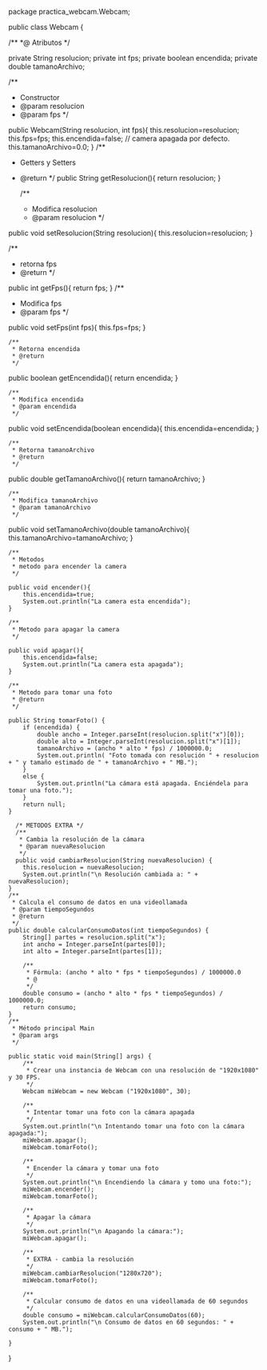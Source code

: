 package practica_webcam.Webcam;

public class Webcam {

 /**
     *@ Atributos
     */

private String resolucion;
private int fps;
private boolean encendida;
private double tamanoArchivo;

/**
 * Constructor
 * @param resolucion
 * @param fps
 */

public Webcam(String resolucion, int fps){
    this.resolucion=resolucion;
    this.fps=fps;
    this.encendida=false; // camera apagada por defecto.
    this.tamanoArchivo=0.0;
    }
/**
 * Getters y Setters
 * @return
 */
public String getResolucion(){
    return resolucion;
    }

    /**
     * Modifica resolucion
     * @param resolucion
    */

public void setResolucion(String resolucion){
    this.resolucion=resolucion;
    }

/**
 *  retorna fps
 * @return
 */

public int getFps(){
    return fps;
    }
/**
 * Modifica fps
 * @param fps
 */

public void setFps(int fps){
    this.fps=fps;
    }

    /**
     * Retorna encendida
     * @return
     */

public boolean getEncendida(){
    return encendida;
    }

    /**
     * Modifica encendida
     * @param encendida
     */
public void setEncendida(boolean encendida){
    this.encendida=encendida;
    }

    /**
     * Retorna tamanoArchivo
     * @return
     */

public double getTamanoArchivo(){
    return tamanoArchivo;
    }

    /**
     * Modifica tamanoArchivo
     * @param tamanoArchivo
     */
public void setTamanoArchivo(double tamanoArchivo){
    this.tamanoArchivo=tamanoArchivo;
    }

    /**
     * Metodos
     * metodo para encender la camera
     */

    public void encender(){
        this.encendida=true;
        System.out.println("La camera esta encendida");
    }

    /**
     * Metodo para apagar la camera
     */

    public void apagar(){
        this.encendida=false;
        System.out.println("La camera esta apagada");
    }

    /**
     * Metodo para tomar una foto
     * @return
     */

    public String tomarFoto() {
        if (encendida) {
            double ancho = Integer.parseInt(resolucion.split("x")[0]);
            double alto = Integer.parseInt(resolucion.split("x")[1]);
            tamanoArchivo = (ancho * alto * fps) / 1000000.0;
            System.out.println( "Foto tomada con resolución " + resolucion + " y tamaño estimado de " + tamanoArchivo + " MB.");
        }
        else {
            System.out.println("La cámara está apagada. Enciéndela para tomar una foto.");
        }
        return null;
    }

      /* METODOS EXTRA */
      /**
       * Cambia la resolución de la cámara
       * @param nuevaResolucion
       */
      public void cambiarResolucion(String nuevaResolucion) {
        this.resolucion = nuevaResolucion;
        System.out.println("\n Resolución cambiada a: " + nuevaResolucion);
    }
    /**
     * Calcula el consumo de datos en una videollamada
     * @param tiempoSegundos
     * @return
     */
    public double calcularConsumoDatos(int tiempoSegundos) {
        String[] partes = resolucion.split("x");
        int ancho = Integer.parseInt(partes[0]);
        int alto = Integer.parseInt(partes[1]);

        /**
         * Fórmula: (ancho * alto * fps * tiempoSegundos) / 1000000.0
         * @
         */
        double consumo = (ancho * alto * fps * tiempoSegundos) / 1000000.0;
        return consumo;
    }
    /**
     * Método principal Main
     * @param args
     */

    public static void main(String[] args) {
        /**
         * Crear una instancia de Webcam con una resolución de "1920x1080" y 30 FPS.
         */
        Webcam miWebcam = new Webcam ("1920x1080", 30);

        /**
         * Intentar tomar una foto con la cámara apagada
         */
        System.out.println("\n Intentando tomar una foto con la cámara apagada:");
        miWebcam.apagar();
        miWebcam.tomarFoto();

        /**
         * Encender la cámara y tomar una foto
         */
        System.out.println("\n Encendiendo la cámara y tomo una foto:");
        miWebcam.encender();
        miWebcam.tomarFoto();

        /**
         * Apagar la cámara
         */
        System.out.println("\n Apagando la cámara:");
        miWebcam.apagar();

        /**
         * EXTRA - cambia la resolución
         */
        miWebcam.cambiarResolucion("1280x720");
        miWebcam.tomarFoto();

        /**
         * Calcular consumo de datos en una videollamada de 60 segundos
         */
        double consumo = miWebcam.calcularConsumoDatos(60);
        System.out.println("\n Consumo de datos en 60 segundos: " + consumo + " MB.");

    }

}

